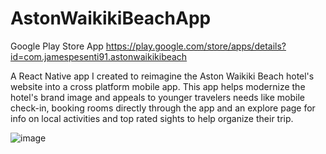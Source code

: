 # AstonWaikikiBeachApp

Google Play Store App
          https://play.google.com/store/apps/details?id=com.jamespesenti91.astonwaikikibeach


A React Native app I created to reimagine the Aston Waikiki Beach hotel's website into a cross platform mobile app. This app helps modernize the hotel's brand image and appeals to younger travelers needs like mobile check-in, booking rooms directly through the app and an explore page for info on local activities and top rated sights to help organize their trip.

![image](https://user-images.githubusercontent.com/74566532/186932311-a14d8a99-6b9c-4993-bf74-791aca4c5d3a.png)
